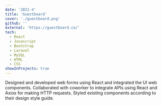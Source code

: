 ```yaml
---
date: '2021-4'
title: 'Guestboard'
cover: './guestboard.png'
github: ''
external: 'https://guestboard.co/'
tech:
  - React
  - Javascript
  - Bootstrap
  - Laravel
  - MySQL  
  - HTML
  - CSS
showInProjects: true
---
```


Designed and developed web forms using React and integrated the UI web components.
Collaborated with coworker to integrate APIs using React and Axios for making HTTP requests.
Styled existing components according to their design style guide.